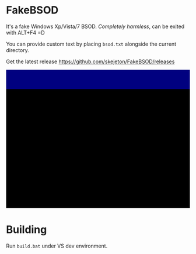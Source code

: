 # FakeBSOD

It's a fake Windows Xp/Vista/7 BSOD. *Completely harmless*, can be exited with
ALT+F4 =D

You can provide custom text by placing `bsod.txt` alongside the current directory.

Get the latest release https://github.com/skejeton/FakeBSOD/releases

![How it looks...](./bsod.gif)

# Building

Run `build.bat` under VS dev environment.